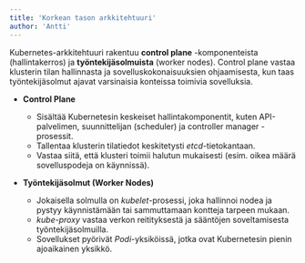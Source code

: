 ```yaml
---
title: 'Korkean tason arkkitehtuuri'
author: 'Antti'
---
```


Kubernetes-arkkitehtuuri rakentuu **control plane** -komponenteista (hallintakerros) ja **työntekijäsolmuista** (worker nodes). Control plane vastaa klusterin tilan hallinnasta ja sovelluskokonaisuuksien ohjaamisesta, kun taas työntekijäsolmut ajavat varsinaisia konteissa toimivia sovelluksia.

- **Control Plane**  
  - Sisältää Kubernetesin keskeiset hallintakomponentit, kuten API-palvelimen, suunnittelijan (scheduler) ja controller manager -prosessit.  
  - Tallentaa klusterin tilatiedot keskitetysti *etcd*-tietokantaan.  
  - Vastaa siitä, että klusteri toimii halutun mukaisesti (esim. oikea määrä sovelluspodeja on käynnissä).

- **Työntekijäsolmut (Worker Nodes)**  
  - Jokaisella solmulla on *kubelet*-prosessi, joka hallinnoi nodea ja pystyy käynnistämään tai sammuttamaan kontteja tarpeen mukaan.  
  - *kube-proxy* vastaa verkon reitityksestä ja sääntöjen soveltamisesta työntekijäsolmuilla.  
  - Sovellukset pyörivät *Podi*-yksiköissä, jotka ovat Kubernetesin pienin ajoaikainen yksikkö.